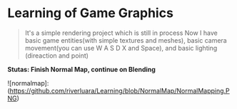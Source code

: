 # Learning of Game Graphics
>It's a simple rendering project which is still in process
>Now I have basic game entities(with simple textures and meshes), basic camera movement(you can use W A S D X and Space),
>and basic lighting (direaction and point)

**Stutas: Finish Normal Map, continue on Blending**

![normalmap]:(https://github.com/riverluara/Learning/blob/NormalMap/NormalMapping.PNG)
